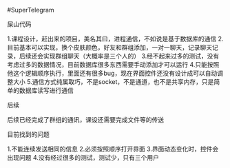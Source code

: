 #SuperTelegram

屎山代码

1.课程设计，赶出来的项目，美名其曰，进程通信，不如说是基于数据库的通信
2.目前基本可以实现，换个皮肤颜色，好友和群组添加，一对一聊天，记录聊天记录，后续还会实现群组聊天（大概率是三个人的）
3.经不起来过多的测试，没有考虑过多的数据情况，目前数据库很多东西需要手动添加才可以运行
4.只能按照他这个逻辑顺序执行，里面还有很多bug，现在界面控件还没有设计成可以自动调整大小
5.通信方式纯属取巧，不是socket，不是通道，也不是共享内存，只是简单的数据库读写进行通信

后续

后续已经完成了群组的通讯，课设还需要完成文件等的传送

目前找到的问题

1.不能连续发送相同的信息
2.必须按照顺序打开界面
3.界面动态变化时，控件会出现问题
4.没有经过很多的测试，测试少，只有三个用户
